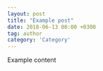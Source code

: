 ```yaml
---
layout: post
title: "Example post"
date: 2018-06-13 00:00 +0300
tag: author
category: 'Category'
---
```


Example content